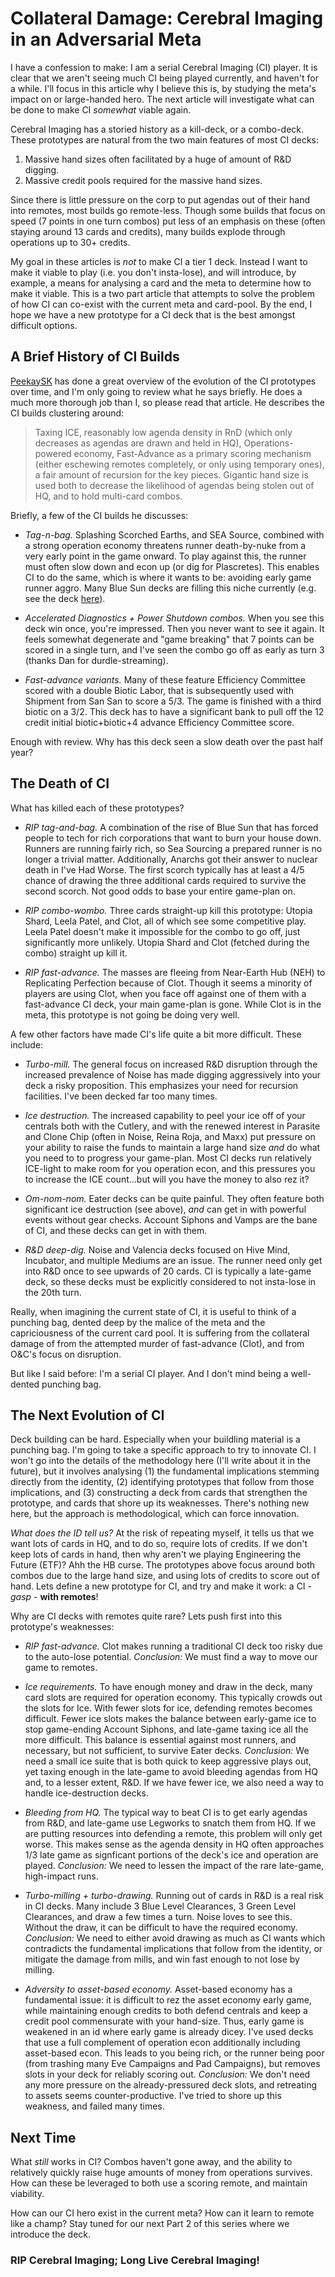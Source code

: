 # Collateral Damage: Cerebral Imaging in an Adversarial Meta

I have a confession to make:  I am a serial Cerebral Imaging (CI) player.  It is clear that we aren't seeing much CI being played currently, and haven't for a while.  I'll focus in this article why I believe this is, by studying the meta's impact on or large-handed hero.  The next article will investigate what can be done to make CI *somewhat* viable again.

Cerebral Imaging has a storied history as a kill-deck, or a combo-deck.  These prototypes are natural from the two main features of most CI decks:

1. Massive hand sizes often facilitated by a huge of amount of R&D digging.
2. Massive credit pools required for the massive hand sizes.

Since there is little pressure on the corp to put agendas out of their hand into remotes, most builds go remote-less.  Though some builds that focus on speed (7 points in one turn combos) put less of an emphasis on these (often staying around 13 cards and credits), many builds explode through operations up to 30+ credits.

My goal in these articles is *not* to make CI a tier 1 deck.  Instead I want to make it viable to play (i.e. you don't insta-lose), and will introduce, by example, a means for analysing a card and the meta to determine how to make it viable.  This is a two part article that attempts to solve the problem of how CI can co-exist with the current meta and card-pool.  By the end, I hope we have a new prototype for a CI deck that is the best amongst difficult options.

## A Brief History of CI Builds

[PeekaySK](http://stimhack.com/cerebral-imaging-the-evolution-of-an-identity/) has done a great overview of the evolution of the CI prototypes over time, and I'm only going to review what he says briefly.  He does a much more thorough job than I, so please read that article.  He describes the CI builds clustering around:

> Taxing ICE, reasonably low agenda density in RnD (which only decreases as agendas are drawn and held in HQ), Operations-powered economy, Fast-Advance as a primary scoring mechanism (either eschewing remotes completely, or only using temporary ones), a fair amount of recursion for the key pieces. Gigantic hand size is used both to decrease the likelihood of agendas being stolen out of HQ, and to hold multi-card combos.

Briefly, a few of the CI builds he discusses:

- *Tag-n-bag.* Splashing Scorched Earths, and SEA Source, combined with a strong operation economy threatens runner death-by-nuke from a very early point in the game onward.  To play against this, the runner must often slow down and econ up (or dig for Plascretes).  This enables CI to do the same, which is where it wants to be:  avoiding early game runner aggro.  Many Blue Sun decks are filling this niche currently (e.g. see the deck [here](http://netrunners.co.uk/articles/pre-nationals%20meta%20analysis.html)).

- *Accelerated Diagnostics + Power Shutdown combos.*  When you see this deck win once, you're impressed.  Then you never want to see it again.  It feels somewhat degenerate and "game breaking" that 7 points can be scored in a single turn, and I've seen the combo go off as early as turn 3 (thanks Dan for durdle-streaming).

- *Fast-advance variants.* Many of these feature Efficiency Committee scored with a double Biotic Labor, that is subsequently used with Shipment from San San to score a 5/3.   The game is finished with a third biotic on a 3/2.   This deck has to have a significant bank to pull off the 12 credit initial biotic+biotic+4 advance Efficiency Committee score.

Enough with review.  Why has this deck seen a slow death over the past half year?

## The Death of CI

What has killed each of these prototypes?

- *RIP tag-and-bag.*  A combination of the rise of Blue Sun that has forced people to tech for rich corporations that want to burn your house down.  Runners are running fairly rich, so Sea Sourcing a prepared runner is no longer a trivial matter.  Additionally, Anarchs got their answer to nuclear death in I've Had Worse.  The first scorch typically has at least a 4/5 chance of drawing the three additional cards required to survive the second scorch.  Not good odds to base your entire game-plan on.

- *RIP combo-wombo.*  Three cards straight-up kill this prototype:  Utopia Shard, Leela Patel, and Clot, all of which see some competitive play.  Leela Patel doesn't make it impossible for the combo to go off, just significantly more unlikely.  Utopia Shard and Clot (fetched during the combo) straight up kill it.

- *RIP fast-advance.* The masses are fleeing from Near-Earth Hub (NEH) to Replicating Perfection because of Clot.  Though it seems a minority of players are using Clot, when you face off against one of them with a fast-advance CI deck, your main game-plan is gone.  While Clot is in the meta, this prototype is not going be doing very well.

A few other factors have made CI's life quite a bit more difficult.  These include:

- *Turbo-mill.*  The general focus on increased R&D disruption through the increased prevalence of Noise has made digging aggressively into your deck a risky proposition.  This emphasizes your need for recursion facilities.  I've been decked far too many times.

- *Ice destruction.* The increased capability to peel your ice off of your centrals both with the Cutlery, and with the renewed interest in Parasite and Clone Chip (often in Noise, Reina Roja, and Maxx) put pressure on your ability to raise the funds to maintain a large hand size *and* do what you need to to progress your game-plan.  Most CI decks run relatively ICE-light to make room for you operation econ, and this pressures you to increase the ICE count...but will you have the money to also rez it?

- *Om-nom-nom.*  Eater decks can be quite painful.  They often feature both significant ice destruction (see above), *and* can get in with powerful events without gear checks.  Account Siphons and Vamps are the bane of CI, and these decks can get in with them.

- *R&D deep-dig.*  Noise and Valencia decks focused on Hive Mind, Incubator, and multiple Mediums are an issue.  The runner need only get into R&D once to see upwards of 20 cards.  CI is typically a late-game deck, so these decks must be explicitly considered to not insta-lose in the 20th turn.

Really, when imagining the current state of CI, it is useful to think of a punching bag, dented deep by the malice of the meta and the capriciousness of the current card pool.  It is suffering from the collateral damage of from the attempted murder of fast-advance (Clot), and from O&C's focus on disruption.

But like I said before:  I'm a serial CI player.  And I don't mind being a well-dented punching bag.

## The Next Evolution of CI

Deck building can be hard.  Especially when your buildling material is a punching bag.  I'm going to take a specific approach to try to innovate CI.  I won't go into the details of the methodology here (I'll write about it in the future), but it involves analysing (1) the fundamental implications stemming directly from the identity, (2) identifying prototypes that follow from those implications, and (3) constructing a deck from cards that strengthen the prototype, and cards that shore up its weaknesses.  There's nothing new here, but the approach is methodological, which can force innovation.

*What does the ID tell us?* At the risk of repeating myself, it tells us that we want lots of cards in HQ, and to do so, require lots of credits.  If we don't keep lots of cards in hand, then why aren't we playing Engineering the Future (ETF)?  Ahh the HB curse.  The prototypes above focus around both combos due to the large hand size, and using lots of credits to score out of hand.  Lets define a new prototype for CI, and try and make it work: a CI - *gasp* - **with remotes**!

Why are CI decks with remotes quite rare?  Lets push first into this prototype's weaknesses:

- *RIP fast-advance.* Clot makes running a traditional CI deck too risky due to the auto-lose potential.  *Conclusion:* We must find a way to move our game to remotes.

- *Ice requirements.*  To have enough money and draw in the deck, many card slots are required for operation economy.  This typically crowds out the slots for Ice.  With fewer slots for ice, defending remotes becomes difficult.  Fewer ice slots makes the balance between early-game ice to stop game-ending Account Siphons, and late-game taxing ice all the more difficult. This balance is essential against most runners, and necessary, but not sufficient, to survive Eater decks.  *Conclusion:* We need a small ice suite that is both quick to keep aggressive plays out, yet taxing enough in the late-game to avoid bleeding agendas from HQ and, to a lesser extent, R&D.  If we have fewer ice, we also need a way to handle ice-destruction decks.

- *Bleeding from HQ.*  The typical way to beat CI is to get early agendas from R&D, and late-game use Legworks to snatch them from HQ.  If we are putting resources into defending a remote, this problem will only get worse.  This makes sense as the agenda density in HQ often approaches 1/3 late game as signficant portions of the deck's ice and operation are played.  *Conclusion:* We need to lessen the impact of the rare late-game, high-impact runs.

- *Turbo-milling + turbo-drawing.* Running out of cards in R&D is a real risk in CI decks.  Many include 3 Blue Level Clearances, 3 Green Level Clearances, and draw a few times a turn.  Noise loves to see this.  Without the draw, it can be difficult to have the required economy.  *Conclusion:*  We need to either avoid drawing as much as CI wants which contradicts the fundamental implications that follow from the identity, or mitigate the damage from mills, and win fast enough to not lose by milling.

- *Adversity to asset-based economy.*  Asset-based economy has a fundamental issue:  it is difficult to rez the asset economy early game, while maintaining enough credits to both defend centrals and keep a credit pool commensurate with your hand-size.  Thus, early game is weakened in an id where early game is already dicey.  I've used decks that use a full complement of operation econ additionally including asset-based econ.  This leads to you being rich, or the runner being poor (from trashing many Eve Campaigns and Pad Campaigns), but removes slots in your deck for reliably scoring out. *Conclusion:* We don't need any more pressure on the already-pressured deck slots, and retreating to assets seems counter-productive.  I've tried to shore up this weakness, and failed many times.

## Next Time

What *still* works in CI?  Combos haven't gone away, and the ability to relatively quickly raise huge amounts of money from operations survives.  How can these be leveraged to both use a scoring remote, and maintain viability.  

How can our CI hero exist in the current meta?  How can it learn to remote like a champ?  Stay tuned for our next Part 2 of this series where we introduce the deck.

### RIP Cerebral Imaging; Long Live Cerebral Imaging!
